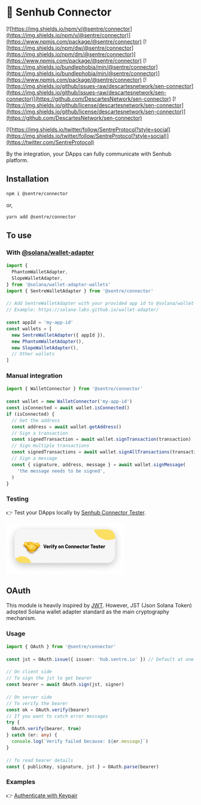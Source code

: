 # 🤝 Senhub Connector

[![https://img.shields.io/npm/v/@sentre/connector](https://img.shields.io/npm/v/@sentre/connector)](https://www.npmjs.com/package/@sentre/connector)
[![https://img.shields.io/npm/dw/@sentre/connector](https://img.shields.io/npm/dm/@sentre/connector)](https://www.npmjs.com/package/@sentre/connector)
[![https://img.shields.io/bundlephobia/min/@sentre/connector](https://img.shields.io/bundlephobia/min/@sentre/connector)](https://www.npmjs.com/package/@sentre/connector)
[![https://img.shields.io/github/issues-raw/descartesnetwork/sen-connector](https://img.shields.io/github/issues-raw/descartesnetwork/sen-connector)](https://github.com/DescartesNetwork/sen-connector)
[![https://img.shields.io/github/license/descartesnetwork/sen-connector](https://img.shields.io/github/license/descartesnetwork/sen-connector)](https://github.com/DescartesNetwork/sen-connector)

[![https://img.shields.io/twitter/follow/SentreProtocol?style=social](https://img.shields.io/twitter/follow/SentreProtocol?style=social)](https://twitter.com/SentreProtocol)

By the integration, your DApps can fully communicate with Senhub platform.

## Installation

```bash
npm i @sentre/connector
```

or,

```bash
yarn add @sentre/connector
```

## To use

### With [@solana/wallet-adapter](https://solana-labs.github.io/wallet-adapter/)

```ts
import {
  PhantomWalletAdapter,
  SlopeWalletAdapter,
} from '@solana/wallet-adapter-wallets'
import { SentreWalletAdapter } from '@sentre/connector'

// Add SentreWalletAdapter with your provided app id to @solana/wallet-adapter
// Example: https://solana-labs.github.io/wallet-adapter/

const appId = 'my-app-id'
const wallets = [
  new SentreWalletAdapter({ appId }),
  new PhantomWalletAdapter(),
  new SlopeWalletAdapter(),
  // Other wallets
]
```

### Manual integration

```ts
import { WalletConnector } from '@sentre/connector'

const wallet = new WalletConnector('my-app-id')
const isConnected = await wallet.isConnected()
if (isConnected) {
  // Get the address
  const address = await wallet.getAddress()
  // Sign a transaction
  const signedTransaction = await wallet.signTransaction(transaction)
  // Sign multiple transactions
  const signedTransactions = await wallet.signAllTransactions(transactions)
  // Sign a message
  const { signature, address, message } = await wallet.signMessage(
    'the message needs to be signed',
  )
}
```

### Testing

👉 Test your DApps locally by [Senhub Connector Tester](https://hub.sentre.io/app/connector_tester?autoInstall=true).

[![action](https://github.com/DescartesNetwork/sen-connector/blob/master/button.png?raw=true)](https://hub.sentre.io/app/connector_tester?autoInstall=true)

## OAuth

This module is heavily inspired by [JWT](https://www.npmjs.com/package/jsonwebtoken). However, JST (Json Solana Token) adopted Solana wallet adapter standard as the main cryptography mechanism.

### Usage

```ts
import { OAuth } from '@sentre/connector'

const jst = OAuth.issue({ issuer: 'hub.sentre.io' }) // Default at one month of expiration

// On client side
// To sign the jst to get bearer
const bearer = await OAuth.sign(jst, signer)

// On server side
// To verify the bearer
const ok = OAuth.verify(bearer)
// If you want to catch error messages
try {
  OAuth.verify(bearer, true)
} catch (er: any) {
  console.log(`Verify failed because: ${er.message}`)
}

// To read bearer details
const { publicKey, signature, jst } = OAuth.parse(bearer)
```

### Examples

👉 [Authenticate with Keypair](https://github.com/DescartesNetwork/sen-connector/blob/master/tests/oauth.test.ts)

